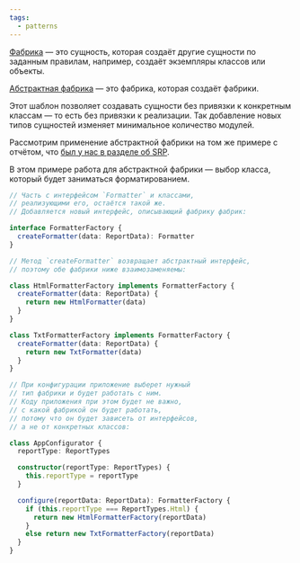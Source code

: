 ```yaml
---
tags:
  - patterns
---
```

[Фабрика](https://github.com/kamranahmedse/design-patterns-for-humans#-simple-factory) — это сущность, которая создаёт другие сущности по заданным правилам, например, создаёт экземпляры классов или объекты.

[Абстрактная фабрика](https://refactoring.guru/ru/design-patterns/abstract-factory) — это фабрика, которая создаёт фабрики.

Этот шаблон позволяет создавать сущности без привязки к конкретным классам — то есть без привязки к реализации. Так добавление новых типов сущностей изменяет минимальное количество модулей.

Рассмотрим применение абстрактной фабрики на том же примере с отчётом, что [был у нас в разделе об SRP](https://solidbook.vercel.app/srp/in-ideal-world).

В этом примере работа для абстрактной фабрики — выбор класса, который будет заниматься форматированием.

```ts
// Часть с интерфейсом `Formatter` и классами,
// реализующими его, остаётся такой же.
// Добавляется новый интерфейс, описывающий фабрику фабрик:

interface FormatterFactory {
  createFormatter(data: ReportData): Formatter
}

// Метод `createFormatter` возвращает абстрактный интерфейс,
// поэтому обе фабрики ниже взаимозаменяемы:

class HtmlFormatterFactory implements FormatterFactory {
  createFormatter(data: ReportData) {
    return new HtmlFormatter(data)
  }
}

class TxtFormatterFactory implements FormatterFactory {
  createFormatter(data: ReportData) {
    return new TxtFormatter(data)
  }
}

// При конфигурации приложение выберет нужный
// тип фабрики и будет работать с ним.
// Коду приложения при этом будет не важно,
// с какой фабрикой он будет работать,
// потому что он будет зависеть от интерфейсов,
// а не от конкретных классов:

class AppConfigurator {
  reportType: ReportTypes

  constructor(reportType: ReportTypes) {
    this.reportType = reportType
  }

  configure(reportData: ReportData): FormatterFactory {
    if (this.reportType === ReportTypes.Html) {
      return new HtmlFormatterFactory(reportData)
    }
    else return new TxtFormatterFactory(reportData)
  }
}
```

